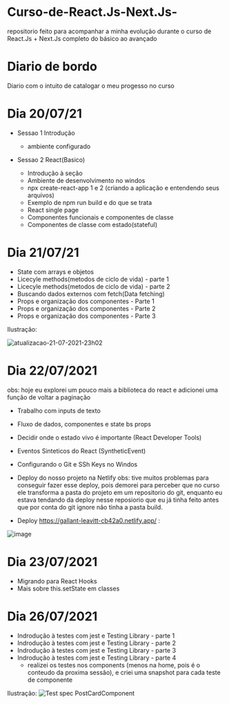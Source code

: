 # Curso-de-React.Js-Next.Js-
repositorio feito para acompanhar a minha evolução durante o curso de React.Js + Next.Js completo do básico  ao avançado


# Diario de bordo

Diario com o intuito de catalogar o meu progesso no curso

# Dia 20/07/21

- Sessao 1 Introdução
  - ambiente configurado
  
- Sessao 2 React(Basico)
  - Introdução à seção
  - Ambiente de desenvolvimento no windos
  - npx create-react-app 1 e 2 (criando a aplicação e entendendo seus arquivos)
  - Exemplo de npm run build e do que se trata
  - React single page
  - Componentes funcionais e componentes de classe
  - Componentes de classe com estado(stateful)

# Dia 21/07/21

- State com arrays e objetos
- Licecyle methods(metodos de ciclo de vida) - parte 1
- Licecyle methods(metodos de ciclo de vida) - parte 2
- Buscando dados externos com fetch(Data fetching)
- Props e organização dos componentes - Parte 1
- Props e organização dos componentes - Parte 2
- Props e organização dos componentes - Parte 3

Ilustração: 

![atualizacao-21-07-2021-23h02](https://user-images.githubusercontent.com/75328283/126581715-7762cd42-f0cb-46a7-886a-ee740f50a289.png)

# Dia 22/07/2021

obs: hoje eu explorei um pouco mais a biblioteca do react e adicionei uma função de voltar a paginação 

- Trabalho com inputs de texto
- Fluxo de dados, componentes e state bs props
- Decidir onde o estado vivo é importante (React Developer Tools)
- Eventos Sinteticos do React (SyntheticEvent)
- Configurando o Git e SSh Keys no Windos
- Deploy do nosso projeto na Netlify
  obs: tive muitos problemas para conseguir fazer esse deploy, pois demorei para perceber que no curso ele transforma a pasta do projeto em um repositorio do git, enquanto eu estava tendando da deploy nesse reposiorio que eu já tinha feito antes que por conta do git ignore não tinha a pasta build. 
  
- Deploy https://gallant-leavitt-cb42a0.netlify.app/ :

![image](https://user-images.githubusercontent.com/75328283/126730507-3e1adb83-625a-4a11-b737-d412b58f872d.png)


# Dia 23/07/2021

-  Migrando para React Hooks
-  Mais sobre this.setState em classes

# Dia 26/07/2021
- Indrodução à testes com jest e Testing Library - parte 1
- Indrodução à testes com jest e Testing Library - parte 2
- Indrodução à testes com jest e Testing Library - parte 3
- Indrodução à testes com jest e Testing Library - parte 4
  - realizei os testes nos components (menos na home, pois é o conteudo da proxima sessão), e criei       uma snapshot para cada teste de componente
   
 Ilustração:
 ![Test spec PostCardComponent](https://user-images.githubusercontent.com/75328283/127071199-d65368c2-66eb-46b3-863d-8d224062f234.png)

 
